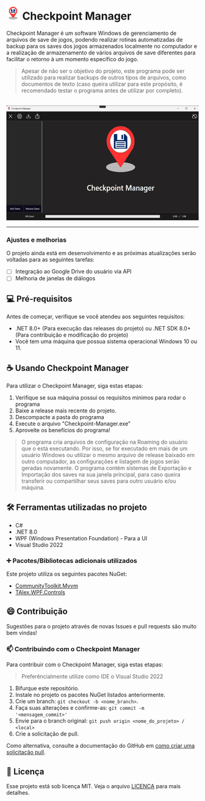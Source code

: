 # <img height="35" width="35" src="Assets/app_icon.png" alt=""> Checkpoint Manager

Checkpoint Manager é um software Windows de gerenciamento de arquivos de save de jogos, podendo realizar rotinas automatizadas de backup para os saves dos jogos armazenados localmente no computador e a realização de armazenamento de vários arquivos de save diferentes para facilitar o retorno à um momento específico do jogo.
> Apesar de não ser o objetivo do projeto, este programa pode ser utilizado para realizar backups de outros tipos de arquivos, como documentos de texto (caso queira utilizar para este propósito, é recomendado testar o programa antes de utilizar por completo).

<br>

<img height="300" src="repo-assets/app-image.png" alt="">

<hr>

### Ajustes e melhorias

O projeto ainda está em desenvolvimento e as próximas atualizações serão voltadas para as seguintes tarefas:

- [ ] Integração ao Google Drive do usuário via API
- [ ] Melhoria de janelas de diálogos

## 💻 Pré-requisitos

Antes de começar, verifique se você atendeu aos seguintes requisitos:

- .NET 8.0+ (Para execução das releases do projeto) ou .NET SDK 8.0+ (Para contribuição e modificação do projeto)
- Você tem uma máquina que possua sistema operacional Windows 10 ou 11.

## ☕ Usando Checkpoint Manager

Para utilizar o Checkpoint Manager, siga estas etapas:

1. Verifique se sua máquina possui os requisitos minimos para rodar o programa
2. Baixe a release mais recente do projeto.
3. Descompacte a pasta do programa
4. Execute o arquivo "Checkpoint-Manager.exe"
5. Aproveite os benefícios do programa!

> O programa cria arquivos de configuração na Roaming do usuário que o está executando. Por isso, se for executado em mais de um usuário Windows ou utilizar o mesmo arquivo de release baixado em outro computador, as configurações e listagem de jogos serão geradas novamente.
> O programa contém sistemas de Exportação e Importação dos saves na sua janela principal, para caso queira transferir ou compartilhar seus saves para outro usuário e/ou máquina.

## 🛠️ Ferramentas utilizadas no projeto

- C#
- .NET 8.0
- WPF (Windows Presentation Foundation) - Para a UI
- Visual Studio 2022

### ➕ Pacotes/Bibliotecas adicionais utilizados

Este projeto utiliza os seguintes pacotes NuGet:
- [CommunityToolkit.Mvvm](https://www.nuget.org/packages/CommunityToolkit.Mvvm)
- [TAlex.WPF.Controls](https://www.nuget.org/packages/TAlex.WPF.Controls)

## 😄 Contribuição

Sugestões para o projeto através de novas Issues e pull requests são muito bem vindas! 

### 📫 Contribuindo com o Checkpoint Manager

Para contribuir com o Checkpoint Manager, siga estas etapas:

> Preferêncialmente utilize como IDE o Visual Studio 2022

1. Bifurque este repositório.
2. Instale no projeto os pacotes NuGet listados anteriormente.
3. Crie um branch: `git checkout -b <nome_branch>`.
4. Faça suas alterações e confirme-as: `git commit -m '<mensagem_commit>'`
5. Envie para o branch original: `git push origin <nome_do_projeto> / <local>`
6. Crie a solicitação de pull.

Como alternativa, consulte a documentação do GitHub em [como criar uma solicitação pull](https://help.github.com/en/github/collaborating-with-issues-and-pull-requests/creating-a-pull-request).

## 📝 Licença

Esse projeto está sob licença MIT. Veja o arquivo [LICENÇA](LICENSE.md) para mais detalhes.
